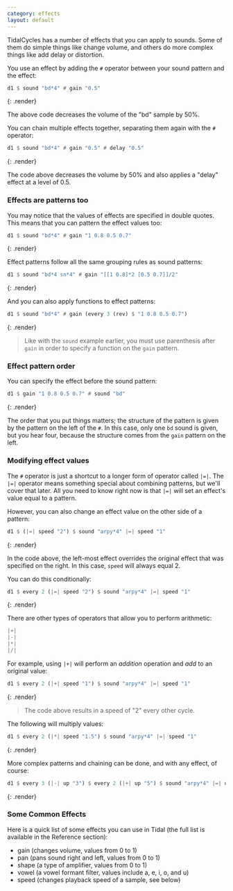 ```yaml
---
category: effects
layout: default
---
```


TidalCycles has a number of effects that you can apply to sounds. Some
of them do simple things like change volume, and others do more
complex things like add delay or distortion.

You use an effect by adding the `#` operator between your sound pattern and
the effect:

~~~haskell
d1 $ sound "bd*4" # gain "0.5"
~~~
{: .render}

The above code decreases the volume of the "bd" sample by 50%.

You can chain multiple effects together, separating them again with the `#`
operator:

~~~haskell
d1 $ sound "bd*4" # gain "0.5" # delay "0.5"
~~~
{: .render}

The code above decreases the volume by 50% and also applies a "delay" effect
at a level of 0.5.

### Effects are patterns too

You may notice that the values of effects are specified in double
quotes. This means that you can pattern the effect values too:

~~~haskell
d1 $ sound "bd*4" # gain "1 0.8 0.5 0.7"
~~~
{: .render}

Effect patterns follow all the same grouping rules as sound patterns:

~~~haskell
d1 $ sound "bd*4 sn*4" # gain "[[1 0.8]*2 [0.5 0.7]]/2"
~~~
{: .render}

And you can also apply functions to effect patterns:

~~~haskell
d1 $ sound "bd*4" # gain (every 3 (rev) $ "1 0.8 0.5 0.7")
~~~
{: .render}

> Like with the `sound` example earlier, you must use parenthesis after `gain`
> in order to specify a function on the `gain` pattern.

### Effect pattern order

You can specify the effect before the sound pattern:

~~~haskell
d1 $ gain "1 0.8 0.5 0.7" # sound "bd"
~~~
{: .render}

The order that you put things matters; the structure of the pattern is given by 
the pattern on the left of the `#`. In this case, only one `bd` sound is given, 
but you hear four, because the structure comes from the `gain` pattern on the left.

### Modifying effect values

The `#` operator is just a shortcut to a longer form of operator called `|=|`.
The `|=|` operator means something special about combining patterns, but we'll
cover that later. All you need to know right now is that `|=|` will set an
effect's value equal to a pattern.

However, you can also change an effect value on the other side of a pattern:

~~~haskell
d1 $ (|=| speed "2") $ sound "arpy*4" |=| speed "1"
~~~
{: .render}

In the code above, the left-most effect overrides the original effect
that was specified on the right. In this case, `speed` will always equal 2.

You can do this conditionally:

~~~haskell
d1 $ every 2 (|=| speed "2") $ sound "arpy*4" |=| speed "1"
~~~
{: .render}

There are other types of operators that allow you to perform arithmetic:

~~~haskell
|+|
|-|
|*|
|/|
~~~

For example, using `|+|` will perform an _addition_ operation and _add_ to
an original value:

~~~haskell
d1 $ every 2 (|+| speed "1") $ sound "arpy*4" |=| speed "1"
~~~
{: .render}

> The code above results in a speed of "2" every other cycle.

The following will multiply values:

~~~haskell
d1 $ every 2 (|*| speed "1.5") $ sound "arpy*4" |=| speed "1"
~~~
{: .render}

More complex patterns and chaining can be done, and with any effect, of course:

~~~haskell
d1 $ every 3 (|-| up "3") $ every 2 (|+| up "5") $ sound "arpy*4" |=| up "0 2 4 5"
~~~
{: .render}

### Some Common Effects

Here is a quick list of some effects you can use in Tidal (the full list is
available in the Reference section):

- gain (changes volume, values from 0 to 1)
- pan (pans sound right and left, values from 0 to 1)
- shape (a type of amplifier, values from 0 to 1)
- vowel (a vowel formant filter, values include a, e, i, o, and u)
- speed (changes playback speed of a sample, see below)
